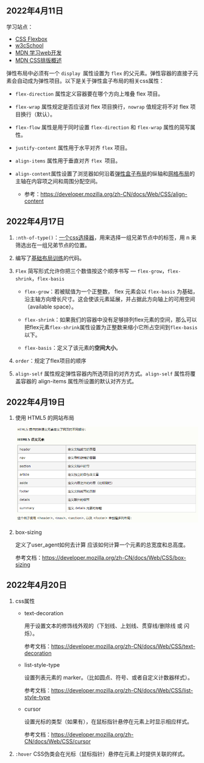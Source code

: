 ## 2022年4月11日

学习站点：

* [CSS Flexbox](https://www.w3school.com.cn/css/css3_flexbox.asp)
* [w3cSchool](https://www.w3school.com.cn/h.asp)
* [MDN 学习web开发](https://developer.mozilla.org/zh-CN/docs/Learn)
* [MDN CSS排版概述](https://developer.mozilla.org/zh-CN/docs/Web/CSS/CSS_Flexible_Box_Layout/Basic_Concepts_of_Flexbox)

弹性布局中必须有一个 `display `属性设置为 `flex` 的父元素。弹性容器的直接子元素会自动成为弹性项目。以下是关于弹性盒子布局的相关css属性：

* `flex-direction` 属性定义容器要在哪个方向上堆叠 flex 项目。

* `flex-wrap` 属性规定是否应该对 flex 项目换行，`nowrap` 值规定将不对 flex 项目换行（默认）。

* `flex-flow` 属性是用于同时设置 `flex-direction` 和 `flex-wrap` 属性的简写属性。

* `justify-content` 属性用于水平对齐 `flex` 项目。

* `align-items` 属性用于垂直对齐 `flex `项目。

* `align-content`属性设置了浏览器如何沿着[弹性盒子布局](https://developer.mozilla.org/zh-CN/docs/Web/CSS/CSS_Flexible_Box_Layout)的纵轴和[网格布局](https://developer.mozilla.org/zh-CN/docs/Web/CSS/CSS_Grid_Layout)的主轴在内容项之间和周围分配空间。
  * 参考：https://developer.mozilla.org/zh-CN/docs/Web/CSS/align-content


## 2022年4月17日

1. `:nth-of-type()`：[一个css选择器](https://developer.mozilla.org/zh-CN/docs/Web/CSS/:nth-of-type)，用来选择一组兄弟节点中的标签，用 n 来筛选出在一组兄弟节点的位置。

2. 编写了[基础布局训练](https://developer.mozilla.org/zh-CN/docs/Learn/CSS/CSS_layout/Fundamental_Layout_Comprehension)的代码。

3. `Flex` 简写形式允许你把三个数值按这个顺序书写 — `flex-grow`，`flex-shrink`，`flex-basis`

   * `flex-grow`：若被赋值为一个正整数， flex 元素会以 `flex-basis` 为基础，沿主轴方向增长尺寸。这会使该元素延展，并占据此方向轴上的可用空间（available space）。

   * `flex-shrink`：如果我们的容器中没有足够排列flex元素的空间，那么可以把flex元素`flex-shrink`属性设置为正整数来缩小它所占空间到`flex-basis`以下。

   * `flex-basis`：定义了该元素的**空间大小**。

4. `order`：规定了flex项目的顺序

5. `align-self` 属性规定弹性容器内所选项目的对齐方式。`align-self` 属性将覆盖容器的 align-items 属性所设置的默认对齐方式。

## 2022年4月19日

1. 使用 HTML5 的网站布局

   ![](../../笔记图片/25-项目笔记-jasper/1.png)
   
2. box-sizing 

   定义了user_agent如何去计算 应该如何计算一个元素的总宽度和总高度。

   参考文档：https://developer.mozilla.org/zh-CN/docs/Web/CSS/box-sizing

## 2022年4月20日

1. css属性

   * text-decoration

     用于设置文本的修饰线外观的（下划线、上划线、贯穿线/删除线 或 闪烁）。

     参考文档：https://developer.mozilla.org/zh-CN/docs/Web/CSS/text-decoration

   * list-style-type

     设置列表元素的 marker。（比如圆点、符号、或者自定义计数器样式）。

     参考文档：https://developer.mozilla.org/zh-CN/docs/Web/CSS/list-style-type

   * cursor

     设置光标的类型（如果有），在鼠标指针悬停在元素上时显示相应样式。

     参考文档：https://developer.mozilla.org/zh-CN/docs/Web/CSS/cursor

2. `:hover` CSS伪类会在光标（鼠标指针）悬停在元素上时提供关联的样式。

